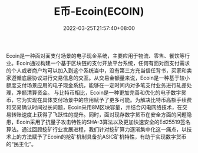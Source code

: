 ﻿---
weight: 
title: "E币-Ecoin(ECOIN)"
description: "Ecoin是一种面对面支付场景的电子现金系统，主要应用于物流、零售、餐饮等行业"
date: 2022-03-25T21:57:40+08:00
lastmod: 2022-03-25T16:45:40+08:00
draft: false
authors: ["Metabd"]
featuredImage: "ebi-ecoinecoin.webp"
link: ""
tags: ["数字代币","E币-Ecoin(ECOIN)"]
categories: ["navigation"]
navigation: ["数字代币"]
lightgallery: true
toc: true
pinned: false
recommend: false
recommend1: false
---
Ecoin是一种面对面支付场景的电子现金系统，主要应用于物流、零售、餐饮等行业。Ecoin通过构建一个基于区块链的支付开放平台系统，任何有面对面支付需求的个人或者商户均可以加入到这个系统当中，没有第三方充当信任背书，买家和卖家遵循底层协议进行交易信息的交互。从交易金额量来说，Ecoin是一种基于较小额度支付场景应用的电子现金系统，能够在一定时间内对多笔支付业务进行轧差处理，净额清算资金。
与比特币相比，Ecoin是一种更加完善和优化的电子数字货币，它为实现在具体支付场景中的应用赋予了更多可能。为解决比特币高额手续费和交易确认时间过长问题，Ecoin采用8M区块容量，并结合闪电网络技术，在交易转账速度上获得了飞跃性的提升。同时，面对现存数字货币在安全方面的问题隐患，Ecoin采用了抗量子攻击特性的SHA-3算法以及更加快速安全的Ed25519签名算法。通过回顾挖矿行业发展进程，我们针对挖矿算力逐渐集中化这一痛点，以技术上的方法赋予了Ecoin的挖矿机制具备抗ASIC矿机特性，有助于实现数字货币的“民主化”。
